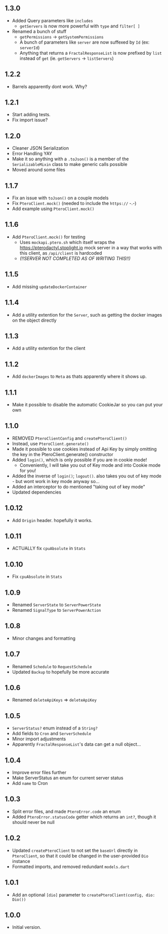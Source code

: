 ## 1.3.0
 - Added Query parameters like `includes`
    - `getServers` is now more powerful with `type` and `filter[ ]`
 - Renamed a bunch of stuff
    - `getPermissions` -> `getSystemPermissions`
    - A bunch of parameters like `server` are now suffexed by `Id` (ex: `serverId`)
    - Anything that returns a `FractalResponseList` is now prefixed by `list` instead of `get` (ie. `getServers` -> `listServers`)
## 1.2.2
 - Barrels apparently dont work. Why?
## 1.2.1
 - Start adding tests.
 - Fix import issue?
## 1.2.0 
 - Cleaner JSON Serialization
 - Error Handling YAY
 - Make it so anything with a `.toJson()` is a member of the `SerializableMixin` class to make generic calls possible
 - Moved around some files
## 1.1.7
- Fix an issue with `toJson()` on a couple models
- Fix `PteroClient.mock()` (needed to include the `https://` -.-)
- Add example using `PteroClient.mock()`
## 1.1.6
- Add `PteroClient.mock()` for testing
    - Uses `mockapi.ptero.sh` which itself wraps the https://pterodactyl.stoplight.io mock server in a way that works with this client, as `/api/client` is hardcoded 
    - *(!!SERVER NOT COMPLETED AS OF WRITING THIS!!)*
## 1.1.5
- Add missing `updateDockerContainer`
## 1.1.4
- Add a utility extention for the `Server`, such as getting the docker images on the object directly
## 1.1.3
- Add a utility extention for the client
## 1.1.2
- Add `dockerImages` to `Meta` as thats apparently where it shows up.
## 1.1.1
- Make it possible to disable the automatic CookieJar so you can put your own
## 1.1.0
- REMOVED `PteroClientConfig` and `createPteroClient()`
- Instead, use `PteroClient.generate()`
- Made it possible to use cookies instead of Api Key by simply omitting the key in the PteroClient.generate() constructor
- Added `login()`, which is only possible if you are in cookie mode!
    - Conveniently, I will take you out of Key mode and into Cookie mode for you!
- Added the inverse of `login()`; `logout()`. also takes you out of key mode - but wont work in key mode anyway so...
- Added an interceptor to do mentioned "taking out of key mode"
- Updated dependencies
## 1.0.12
- Add `Origin` header. hopefully it works.
## 1.0.11
- ACTUALLY fix `cpuAbsolute` in `Stats`
## 1.0.10
- Fix `cpuAbsolute` in `Stats`
## 1.0.9
- Renamed `ServerState` to `ServerPowerState`
- Renamed `SignalType` to `ServerPowerAction`

## 1.0.8
- Minor changes and formatting
## 1.0.7
- Renamed `Schedule` to `RequestSchedule`
- Updated `Backup` to hopefully be more accurate
## 1.0.6
- Renamed 
`deleteApiKeys` => `deleteApiKey`

## 1.0.5
- `ServerStatus?` enum instead of a `String?`
- Add fields to `Cron` and `ServerSchedule`
- Minor import adjustments
- Apparently `FractalResponseList`'s data can get a null object...
## 1.0.4
- Improve error files further
- Make ServerStatus an enum for current server status
- Add `name` to Cron
## 1.0.3
- Split error files, and made `PteroError.code` an enum
- Added `PteroError.statusCode` getter which returns an `int?`, though it should never be null
## 1.0.2
- Updated `createPteroClient` to not set the `baseUrl` directly in `PteroClient`, so that it could be changed in the user-provided `Dio` instance
- Formatted imports, and removed redundant `models.dart`

## 1.0.1
- Add an optional `[dio]` parameter to `createPteroClient(config, dio: Dio())`
## 1.0.0

- Initial version.